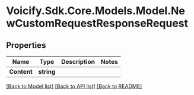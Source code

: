 # Voicify.Sdk.Core.Models.Model.NewCustomRequestResponseRequest
## Properties

Name | Type | Description | Notes
------------ | ------------- | ------------- | -------------
**Content** | **string** |  | 

[[Back to Model list]](../README.md#documentation-for-models) [[Back to API list]](../README.md#documentation-for-api-endpoints) [[Back to README]](../README.md)


